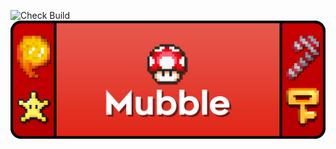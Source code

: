 ![Check Build](https://github.com/DawnTeamMC/Mubble/workflows/Check%20Build/badge.svg)
[![Mubble](https://raw.githubusercontent.com/DawnTeamMC/DawnTeamMC/master/mubble/header.png)](https://www.curseforge.com/minecraft/mc-mods/mubble)
